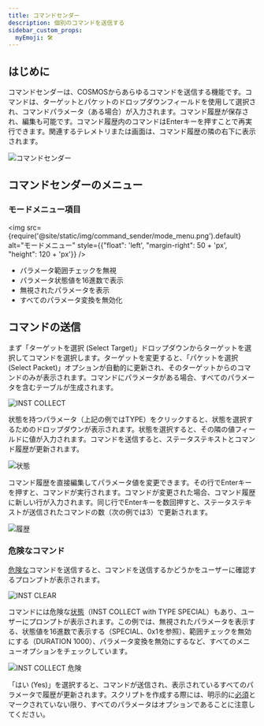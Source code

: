 ```yaml
---
title: コマンドセンダー
description: 個別のコマンドを送信する
sidebar_custom_props:
  myEmoji: 🛠️
---
```


## はじめに

コマンドセンダーは、COSMOSからあらゆるコマンドを送信する機能です。コマンドは、ターゲットとパケットのドロップダウンフィールドを使用して選択され、コマンドパラメータ（ある場合）が入力されます。コマンド履歴が保存され、編集も可能です。コマンド履歴内のコマンドはEnterキーを押すことで再実行できます。関連するテレメトリまたは画面は、コマンド履歴の隣の右下に表示されます。

![コマンドセンダー](pathname:///img/command_sender/command_sender.png)

## コマンドセンダーのメニュー

### モードメニュー項目

<!-- Image sized to match up with bullets -->

<img src={require('@site/static/img/command_sender/mode_menu.png').default}
alt="モードメニュー"
style={{"float": 'left', "margin-right": 50 + 'px', "height": 120 + 'px'}} />

- パラメータ範囲チェックを無視
- パラメータ状態値を16進数で表示
- 無視されたパラメータを表示
- すべてのパラメータ変換を無効化

## コマンドの送信

まず「ターゲットを選択 (Select Target)」ドロップダウンからターゲットを選択してコマンドを選択します。ターゲットを変更すると、「パケットを選択 (Select Packet)」オプションが自動的に更新され、そのターゲットからのコマンドのみが表示されます。コマンドにパラメータがある場合、すべてのパラメータを含むテーブルが生成されます。

![INST COLLECT](pathname:///img/command_sender/inst_collect.png)

状態を持つパラメータ（上記の例ではTYPE）をクリックすると、状態を選択するためのドロップダウンが表示されます。状態を選択すると、その隣の値フィールドに値が入力されます。コマンドを送信すると、ステータステキストとコマンド履歴が更新されます。

![状態](pathname:///img/command_sender/collect_states.png)

コマンド履歴を直接編集してパラメータ値を変更できます。その行でEnterキーを押すと、コマンドが実行されます。コマンドが変更された場合、コマンド履歴に新しい行が入力されます。同じ行でEnterキーを数回押すと、ステータステキストが送信されたコマンドの数（次の例では3）で更新されます。

![履歴](pathname:///img/command_sender/history.png)

### 危険なコマンド

[危険な](../configuration/command.md#hazardous)コマンドを送信すると、コマンドを送信するかどうかをユーザーに確認するプロンプトが表示されます。

![INST CLEAR](pathname:///img/command_sender/inst_clear.png)

コマンドには危険な[状態](../configuration/command.md#state)（INST COLLECT with TYPE SPECIAL）もあり、ユーザーにプロンプトが表示されます。この例では、無視されたパラメータを表示する、状態値を16進数で表示する（SPECIAL、0x1を参照）、範囲チェックを無効にする（DURATION 1000）、パラメータ変換を無効にするなど、すべてのメニューオプションをチェックしています。

![INST COLLECT 危険](pathname:///img/command_sender/inst_collect_hazardous.png)

「はい (Yes)」を選択すると、コマンドが送信され、表示されているすべてのパラメータで履歴が更新されます。スクリプトを作成する際には、明示的に[必須](../configuration/command.md#required)とマークされていない限り、すべてのパラメータはオプションであることに注意してください。